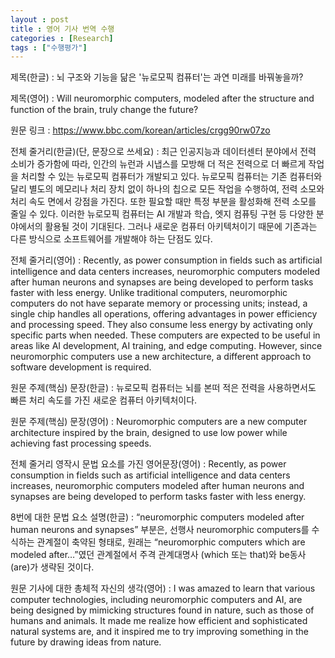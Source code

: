 ```yaml
---
layout : post
title : 영어 기사 번역 수행
categories : [Research]
tags : ["수행평가"]
---
```

제목(한글) : 뇌 구조와 기능을 닮은 '뉴로모픽 컴퓨터'는 과연 미래를 바꿔놓을까?

제목(영어) : Will neuromorphic computers, modeled after the structure and function of the brain, truly change the future?

원문 링크 : <a href="https://www.bbc.com/korean/articles/crgg90rw07zo">https://www.bbc.com/korean/articles/crgg90rw07zo</a>

전체 줄거리(한글)(단, 문장으로 쓰세요) : 최근 인공지능과 데이터센터 분야에서 전력 소비가 증가함에 따라, 인간의 뉴런과 시냅스를 모방해 더 적은 전력으로 더 빠르게 작업을 처리할 수 있는 뉴로모픽 컴퓨터가 개발되고 있다. 뉴로모픽 컴퓨터는 기존 컴퓨터와 달리 별도의 메모리나 처리 장치 없이 하나의 칩으로 모든 작업을 수행하여, 전력 소모와 처리 속도 면에서 강점을 가진다. 또한 필요할 때만 특정 부분을 활성화해 전력 소모를 줄일 수 있다. 이러한 뉴로모픽 컴퓨터는 AI 개발과 학습, 엣지 컴퓨팅 구현 등 다양한 분야에서의 활용될 것이 기대된다. 그러나 새로운 컴퓨터 아키텍처이기 때문에 기존과는 다른 방식으로 소프트웨어를 개발해야 하는 단점도 있다.

전체 줄거리(영어) : Recently, as power consumption in fields such as artificial intelligence and data centers increases, neuromorphic computers modeled after human neurons and synapses are being developed to perform tasks faster with less energy. Unlike traditional computers, neuromorphic computers do not have separate memory or processing units; instead, a single chip handles all operations, offering advantages in power efficiency and processing speed. They also consume less energy by activating only specific parts when needed. These computers are expected to be useful in areas like AI development, AI training, and edge computing. However, since neuromorphic computers use a new architecture, a different approach to software development is required.

원문 주제(핵심) 문장(한글) : 뉴로모픽 컴퓨터는 뇌를 본떠 적은 전력을 사용하면서도 빠른 처리 속도를 가진 새로운 컴퓨터 아키텍처이다.

원문 주제(핵심) 문장(영어) : Neuromorphic computers are a new computer architecture inspired by the brain, designed to use low power while achieving fast processing speeds.

전체 줄거리 영작시 문법 요소를 가진 영어문장(영어) : Recently, as power consumption in fields such as artificial intelligence and data centers increases, neuromorphic computers modeled after human neurons and synapses are being developed to perform tasks faster with less energy.

8번에 대한 문법 요소 설명(한글) : “neuromorphic computers modeled after human neurons and synapses” 부분은, 선행사 neuromorphic computers를 수식하는 관계절이 축약된 형태로, 원래는 “neuromorphic computers which are modeled after…”였던 관계절에서 주격 관계대명사 (which 또는 that)와 be동사 (are)가 생략된 것이다.

원문 기사에 대한 총체적 자신의 생각(영어) : I was amazed to learn that various computer technologies, including neuromorphic computers and AI, are being designed by mimicking structures found in nature, such as those of humans and animals. It made me realize how efficient and sophisticated natural systems are, and it inspired me to try improving something in the future by drawing ideas from nature.